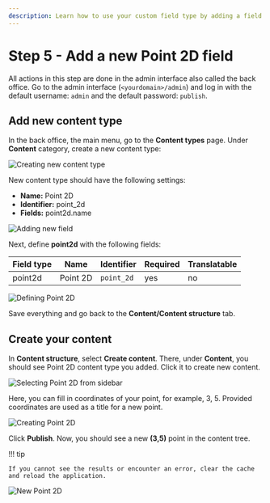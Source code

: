 ```yaml
---
description: Learn how to use your custom field type by adding a field to a content type and creating an instance.
---
```


# Step 5 - Add a new Point 2D field

All actions in this step are done in the admin interface also called the back office.
Go to the admin interface (`<yourdomain>/admin`) and log in with the default username: `admin` and the default password: `publish`.

## Add new content type

In the back office, the main menu, go to the **Content types** page.
Under **Content** category, create a new content type:

![Creating new content type](create_new_content_type.png)

New content type should have the following settings:

- **Name:** Point 2D
- **Identifier:** point_2d
- **Fields:** point2d.name

![Adding new field](point2d_field_definition.png)

Next, define **point2d** with the following fields:

|Field type|Name|Identifier|Required|Translatable|
|----------|----|----------|--------|------------|
| point2d  |Point 2D|`point_2d` | yes | no|

![Defining Point 2D](new_field_definition.png)

Save everything and go back to the **Content/Content structure** tab.

## Create your content

In **Content structure**, select **Create content**. There, under **Content**, you should see Point 2D content type you added.
Click it to create new content.

![Selecting Point 2D from sidebar](menu_point2d.png)

Here, you can fill in coordinates of your point, for example, 3, 5.
Provided coordinates are used as a title for a new point.

![Creating Point 2D](creating_new_point2d.png)

Click **Publish**. Now, you should see a new **(3,5)** point in the content tree.

!!! tip

    If you cannot see the results or encounter an error, clear the cache and reload the application.

![New Point 2D](new_point2d.png)
